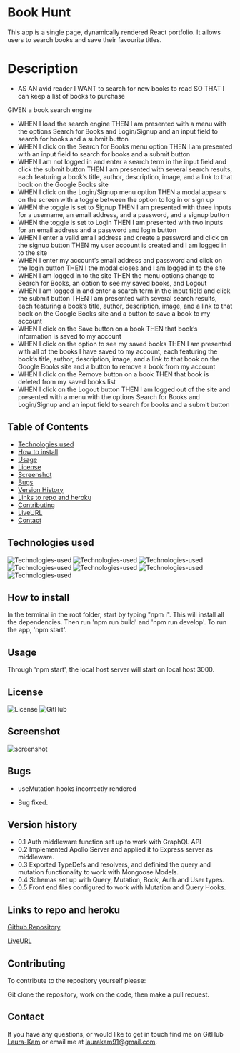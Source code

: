 # Book Hunt

This app is a single page, dynamically rendered React portfolio. It allows users to search books and save their favourite titles.

# Description

- AS AN avid reader
  I WANT to search for new books to read
  SO THAT I can keep a list of books to purchase

GIVEN a book search engine

- WHEN I load the search engine
  THEN I am presented with a menu with the options Search for Books and Login/Signup and an input field to search for books and a submit button
- WHEN I click on the Search for Books menu option
  THEN I am presented with an input field to search for books and a submit button
- WHEN I am not logged in and enter a search term in the input field and click the submit button
  THEN I am presented with several search results, each featuring a book’s title, author, description, image, and a link to that book on the Google Books site
- WHEN I click on the Login/Signup menu option
  THEN a modal appears on the screen with a toggle between the option to log in or sign up
- WHEN the toggle is set to Signup
  THEN I am presented with three inputs for a username, an email address, and a password, and a signup button
- WHEN the toggle is set to Login
  THEN I am presented with two inputs for an email address and a password and login button
- WHEN I enter a valid email address and create a password and click on the signup button
  THEN my user account is created and I am logged in to the site
- WHEN I enter my account’s email address and password and click on the login button
  THEN I the modal closes and I am logged in to the site
- WHEN I am logged in to the site
  THEN the menu options change to Search for Books, an option to see my saved books, and Logout
- WHEN I am logged in and enter a search term in the input field and click the submit button
  THEN I am presented with several search results, each featuring a book’s title, author, description, image, and a link to that book on the Google Books site and a button to save a book to my account
- WHEN I click on the Save button on a book
  THEN that book’s information is saved to my account
- WHEN I click on the option to see my saved books
  THEN I am presented with all of the books I have saved to my account, each featuring the book’s title, author, description, image, and a link to that book on the Google Books site and a button to remove a book from my account
- WHEN I click on the Remove button on a book
  THEN that book is deleted from my saved books list
- WHEN I click on the Logout button
  THEN I am logged out of the site and presented with a menu with the options Search for Books and Login/Signup and an input field to search for books and a submit button

## Table of Contents

- [Technologies used](#technologies-used)
- [How to install](#how-to-install)
- [Usage](#usage)
- [License](#license)
- [Screenshot](#screenshot)
- [Bugs](#bugs)
- [Version History](#Version-history)
- [Links to repo and heroku](#links-to-repo-and-heroku)
- [Contributing](#contributing)
- [LiveURL](#liveurl)
- [Contact](#contact)

## Technologies used

![Technologies-used](https://img.shields.io/badge/-Git-F05032?logo=Git&logoColor=white)
![Technologies-used](https://img.shields.io/badge/-JavaScript-007396?logo=JavaScript&logoColor=white)
![Technologies-used](https://img.shields.io/badge/-npm-CB3837?logo=npm&logoColor=white)
![Technologies-used](https://img.shields.io/badge/-Express-000000?logo=Express&logoColor=white)
![Technologies-used](https://img.shields.io/badge/-ReactJs-61DAFB?logo=react&logoColor=white&style=for-the-badge)
![Technologies-used](https://img.shields.io/badge/-HTML5-E34F26?logo=HTML5&logoColor=white)
![Technologies-used](https://img.shields.io/badge/-Node.js-339933?logo=Node.js&logoColor=white)

## How to install

In the terminal in the root folder, start by typing "npm i". This will install all the dependencies. Then run 'npm run build' and 'npm run develop'. To run the app, 'npm start'.

## Usage

Through 'npm start', the local host server will start on local host 3000.

## License

![License](https://img.shields.io/badge/license-MIT-blue.svg)
![GitHub](https://img.shields.io/badge/-GitHub-181717?logo=GitHub&logoColor=white)

## Screenshot

![screenshot](https://user-images.githubusercontent.com/104718053/204141083-438ec03f-6a68-42a4-b7f5-2d7f23c238a5.png)

## Bugs

- useMutation hooks incorrectly rendered

- Bug fixed.

## Version history

- 0.1 Auth middleware function set up to work with GraphQL API
- 0.2 Implemented Apollo Server and applied it to Express server as middleware.
- 0.3 Exported TypeDefs and resolvers, and definied the query and mutation functionality to work with Mongoose Models.
- 0.4 Schemas set up with Query, Mutation, Book, Auth and User types.
- 0.5 Front end files configured to work with Mutation and Query Hooks.

## Links to repo and heroku

[Github Repository](https://github.com/Laura-Kam/Book-Hunt/)

[LiveURL](https://obscure-woodland-85890.herokuapp.com/)

## Contributing

To contribute to the repository yourself please:

Git clone the repository, work on the code, then make a pull request.

## Contact

If you have any questions, or would like to get in touch find me on GitHub [Laura-Kam](https://github.com/Laura-Kam)
or email me at laurakam91@gmail.com.
